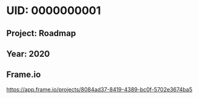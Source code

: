 # UID: 0000000001

## Project: Roadmap

## Year: 2020

## Frame.io

https://app.frame.io/projects/8084ad37-8419-4389-bc0f-5702e3674ba5
